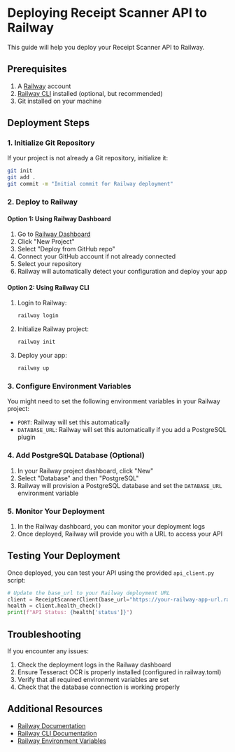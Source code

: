 # Deploying Receipt Scanner API to Railway

This guide will help you deploy your Receipt Scanner API to Railway.

## Prerequisites

1. A [Railway](https://railway.app/) account
2. [Railway CLI](https://docs.railway.app/develop/cli) installed (optional, but recommended)
3. Git installed on your machine

## Deployment Steps

### 1. Initialize Git Repository

If your project is not already a Git repository, initialize it:

```bash
git init
git add .
git commit -m "Initial commit for Railway deployment"
```

### 2. Deploy to Railway

#### Option 1: Using Railway Dashboard

1. Go to [Railway Dashboard](https://railway.app/dashboard)
2. Click "New Project"
3. Select "Deploy from GitHub repo"
4. Connect your GitHub account if not already connected
5. Select your repository
6. Railway will automatically detect your configuration and deploy your app

#### Option 2: Using Railway CLI

1. Login to Railway:
   ```bash
   railway login
   ```

2. Initialize Railway project:
   ```bash
   railway init
   ```

3. Deploy your app:
   ```bash
   railway up
   ```

### 3. Configure Environment Variables

You might need to set the following environment variables in your Railway project:

- `PORT`: Railway will set this automatically
- `DATABASE_URL`: Railway will set this automatically if you add a PostgreSQL plugin

### 4. Add PostgreSQL Database (Optional)

1. In your Railway project dashboard, click "New"
2. Select "Database" and then "PostgreSQL"
3. Railway will provision a PostgreSQL database and set the `DATABASE_URL` environment variable

### 5. Monitor Your Deployment

1. In the Railway dashboard, you can monitor your deployment logs
2. Once deployed, Railway will provide you with a URL to access your API

## Testing Your Deployment

Once deployed, you can test your API using the provided `api_client.py` script:

```python
# Update the base_url to your Railway deployment URL
client = ReceiptScannerClient(base_url="https://your-railway-app-url.railway.app")
health = client.health_check()
print(f"API Status: {health['status']}")
```

## Troubleshooting

If you encounter any issues:

1. Check the deployment logs in the Railway dashboard
2. Ensure Tesseract OCR is properly installed (configured in railway.toml)
3. Verify that all required environment variables are set
4. Check that the database connection is working properly

## Additional Resources

- [Railway Documentation](https://docs.railway.app/)
- [Railway CLI Documentation](https://docs.railway.app/develop/cli)
- [Railway Environment Variables](https://docs.railway.app/develop/variables)
